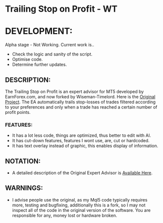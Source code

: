 # Trailing Stop on Profit - WT

# DEVELOPMENT:
Alpha stage - Not Working. Current work is..
- Check the logic and sanity of the script.
- Optimise code.
- Determine further updates.

## DESCRIPTION:
The Trailing Stop on Profit is an expert advisor for MT5 developed by EarnForex.com, and now forked by Wiseman-Timelord. Here is the [Original Project](https://github.com/EarnForex/Trailing-Stop-on-Profit). The EA automatically trails stop-losses of trades filtered according to your preferences and only when a trade has reached a certain number of profit points.

### FEATURES:
- It has a lot less code, things are optimized, thus better to edit with AI.
- It has cut-down features, features I wont use, are, cut or hardcoded.
- It has text overlay instead of graphic, this enables display of information.

## NOTATION:
- A detailed description of the Original Expert Advisor is [Available Here](https://www.earnforex.com/metatrader-expert-advisors/Trailing-Stop-on-Profit/).

## WARNINGS:
- I advise people use the original, as my Mql5 code typically requires more, testing and bugfixing, additionally this is a fork, so I may not inspect all of the code in the original version of the software. You are responsible for any, money lost or hardware broken.
